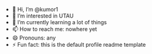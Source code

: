- 👋 Hi, I’m @kumor1
- 👀 I’m interested in UTAU
- 🌱 I’m currently learning a lot of things
- 📫 How to reach me: nowhere yet
- 😄 Pronouns: any
- ⚡ Fun fact: this is the default profile readme template

<!---
kumor1/kumor1 is a ✨ special ✨ repository because its `README.md` (this file) appears on your GitHub profile.
You can click the Preview link to take a look at your changes.
--->
